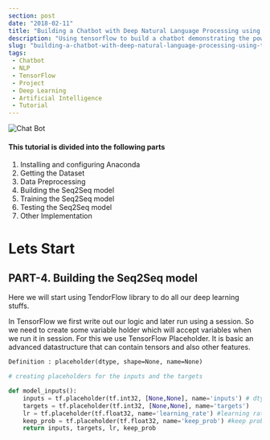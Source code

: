 ```yaml
---
section: post
date: "2018-02-11"
title: "Building a Chatbot with Deep Natural Language Processing using Tensorflow [PART-4-5-6]"
description: "Using tensorflow to build a chatbot demonstrating the power of Deep Natural Language Processing"
slug: "building-a-chatbot-with-deep-natural-language-processing-using-tensorflow-part-4-5-6"
tags:
 - Chatbot
 - NLP
 - TensorFlow
 - Project
 - Deep Learning
 - Artificial Intelligence
 - Tutorial 
---
```

<!-- # How a software developer re-focused his life to learn artificial intelligence -->

![Chat Bot](/images/articles/2018/chat-bot-intro-image.jpg "Chatbot")

#### This tutorial is divided into the following parts
1. Installing and configuring Anaconda
2. Getting the Dataset
3. Data Preprocessing
4. Building the Seq2Seq model
5. Training the Seq2Seq model
6. Testing the Seq2Seq model
7. Other Implementation

# Lets Start

## PART-4. Building the Seq2Seq model

Here we will start using TendorFlow library to do all our deep learning stuffs.

In TensorFlow we first write out our logic and later run using a session. So we need to create some variable holder which will accept variables when we run it in session. For this we use TensorFlow Placeholder. It is basic an advanced datastructure that can contain tensors and also other features.

```html
Definition : placeholder(dtype, shape=None, name=None)
```

```py
# creating placeholders for the inputs and the targets

def model_inputs():
    inputs = tf.placeholder(tf.int32, [None,None], name='inputs') # dtype of sorted_clean_questions is integer, shape is a 2 dimentional array with padding
    targets = tf.placeholder(tf.int32, [None,None], name='targets')
    lr = tf.placeholder(tf.float32, name='learning_rate') #learning rate - no matrix as its a hyper parameter
    keep_prob = tf.placeholder(tf.float32, name='keep_prob') #keep probe used to control the drop off rate usually 20% neurons are deactivated
    return inputs, targets, lr, keep_prob
```
